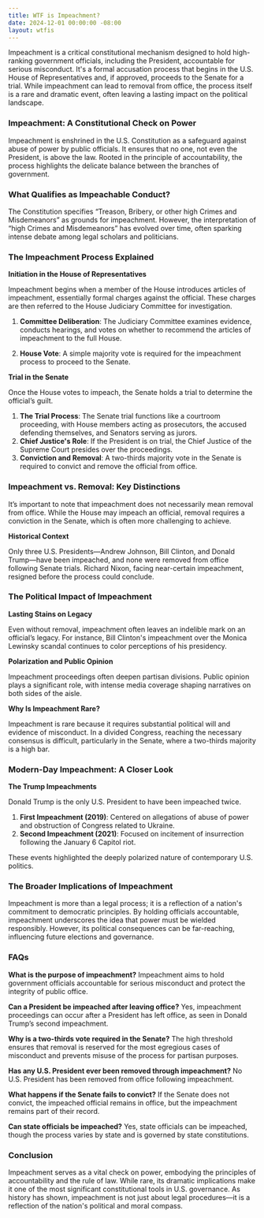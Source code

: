 ```yaml
---
title: WTF is Impeachment?
date: 2024-12-01 00:00:00 -08:00
layout: wtfis
---
```



Impeachment is a critical constitutional mechanism designed to hold high-ranking government officials, including the President, accountable for serious misconduct. It's a formal accusation process that begins in the U.S. House of Representatives and, if approved, proceeds to the Senate for a trial. While impeachment can lead to removal from office, the process itself is a rare and dramatic event, often leaving a lasting impact on the political landscape.

### Impeachment: A Constitutional Check on Power

Impeachment is enshrined in the U.S. Constitution as a safeguard against abuse of power by public officials. It ensures that no one, not even the President, is above the law. Rooted in the principle of accountability, the process highlights the delicate balance between the branches of government.

### What Qualifies as Impeachable Conduct?

The Constitution specifies “Treason, Bribery, or other high Crimes and Misdemeanors” as grounds for impeachment. However, the interpretation of “high Crimes and Misdemeanors” has evolved over time, often sparking intense debate among legal scholars and politicians.

### The Impeachment Process Explained

**Initiation in the House of Representatives** 

Impeachment begins when a member of the House introduces articles of impeachment, essentially formal charges against the official. These charges are then referred to the House Judiciary Committee for investigation.

1. **Committee Deliberation**: The Judiciary Committee examines evidence, conducts hearings, and votes on whether to recommend the articles of impeachment to the full House.

2. **House Vote**: A simple majority vote is required for the impeachment process to proceed to the Senate.

**Trial in the Senate**

Once the House votes to impeach, the Senate holds a trial to determine the official’s guilt.

1. **The Trial Process**: The Senate trial functions like a courtroom proceeding, with House members acting as prosecutors, the accused defending themselves, and Senators serving as jurors.
2. **Chief Justice's Role**: If the President is on trial, the Chief Justice of the Supreme Court presides over the proceedings.
3. **Conviction and Removal**: A two-thirds majority vote in the Senate is required to convict and remove the official from office.

### Impeachment vs. Removal: Key Distinctions

It’s important to note that impeachment does not necessarily mean removal from office. While the House may impeach an official, removal requires a conviction in the Senate, which is often more challenging to achieve.

**Historical Context**

Only three U.S. Presidents—Andrew Johnson, Bill Clinton, and Donald Trump—have been impeached, and none were removed from office following Senate trials. Richard Nixon, facing near-certain impeachment, resigned before the process could conclude.

### The Political Impact of Impeachment

**Lasting Stains on Legacy** 

Even without removal, impeachment often leaves an indelible mark on an official’s legacy. For instance, Bill Clinton's impeachment over the Monica Lewinsky scandal continues to color perceptions of his presidency.

**Polarization and Public Opinion** 

Impeachment proceedings often deepen partisan divisions. Public opinion plays a significant role, with intense media coverage shaping narratives on both sides of the aisle.

**Why Is Impeachment Rare?**

Impeachment is rare because it requires substantial political will and evidence of misconduct. In a divided Congress, reaching the necessary consensus is difficult, particularly in the Senate, where a two-thirds majority is a high bar.

### Modern-Day Impeachment: A Closer Look

**The Trump Impeachments**

Donald Trump is the only U.S. President to have been impeached twice.

1. **First Impeachment (2019)**: Centered on allegations of abuse of power and obstruction of Congress related to Ukraine.
2. **Second Impeachment (2021)**: Focused on incitement of insurrection following the January 6 Capitol riot.

These events highlighted the deeply polarized nature of contemporary U.S. politics.

### The Broader Implications of Impeachment

Impeachment is more than a legal process; it is a reflection of a nation's commitment to democratic principles. By holding officials accountable, impeachment underscores the idea that power must be wielded responsibly. However, its political consequences can be far-reaching, influencing future elections and governance.

### FAQs
**What is the purpose of impeachment?**
Impeachment aims to hold government officials accountable for serious misconduct and protect the integrity of public office.

**Can a President be impeached after leaving office?**
Yes, impeachment proceedings can occur after a President has left office, as seen in Donald Trump’s second impeachment.

**Why is a two-thirds vote required in the Senate?**
The high threshold ensures that removal is reserved for the most egregious cases of misconduct and prevents misuse of the process for partisan purposes.

**Has any U.S. President ever been removed through impeachment?**
No U.S. President has been removed from office following impeachment.

**What happens if the Senate fails to convict?**
If the Senate does not convict, the impeached official remains in office, but the impeachment remains part of their record.

**Can state officials be impeached?**
Yes, state officials can be impeached, though the process varies by state and is governed by state constitutions.

### Conclusion

Impeachment serves as a vital check on power, embodying the principles of accountability and the rule of law. While rare, its dramatic implications make it one of the most significant constitutional tools in U.S. governance. As history has shown, impeachment is not just about legal procedures—it is a reflection of the nation's political and moral compass.